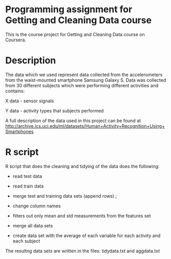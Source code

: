 # Programming assignment for Getting and Cleaning Data course 

This is the course project for Getting and Cleaning Data course on Coursera. 

# Description

The data which we used represent data collected from the accelerometers from the waist-mounted smartphone Samsung Galaxy S. Data was 
collected from 30 different subjects which were performing different activities and contains:

X data - sensor signals

Y data - activity types that subjects performed

A full description of the data used in this project can be found at http://archive.ics.uci.edu/ml/datasets/Human+Activity+Recognition+Using+Smartphones

# R script
R script that does the cleaning and tidying of the data does the following:

- read test data

- read train data

- merge test and training data sets (append rows) ; 

- change column names 

- filters out only mean and std measurements from the features set

- merge all data sets

- create data set with the average of each variable  for each activity  and each subject

The resultng data sets are written in the files: tidydata.txt and aggdata.txt

